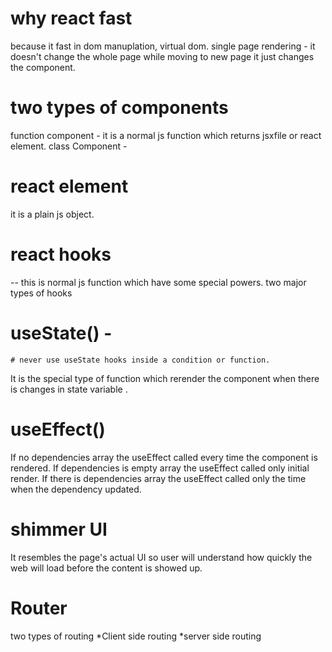 # why react fast
because it fast in dom manuplation, virtual dom.
single page rendering - it doesn't change the whole page  while moving to new page it
just changes the component.
# two types of components
 function component - it is a normal js function which returns jsxfile or react element.
 class Component  - 
 # react element 
 it is a plain js object.
 # react hooks
  -- this is normal js function which have some special powers.
    two major types of hooks
  # useState() - 
    # never use useState hooks inside a condition or function.
  It is the special type of function which rerender the component when there is changes in state variable .
  # useEffect()
  If no dependencies array the useEffect called every time the component is rendered.
  If dependencies is empty array the useEffect called only initial render.
  If there is dependencies array the useEffect called only the time when the dependency updated.
# shimmer UI
It resembles the page's actual UI so user will understand how quickly the web will load before the content is showed up.
# Router
 two types of routing
  *Client side routing
  *server side routing